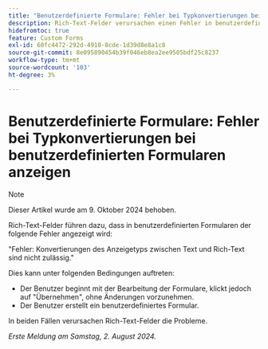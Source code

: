 ```yaml
---
title: "Benutzerdefinierte Formulare: Fehler bei Typkonvertierungen bei benutzerdefinierten Formularen anzeigen"
description: Rich-Text-Felder verursachen einen Fehler in benutzerdefinierten Formularen.
hidefromtoc: true
feature: Custom Forms
exl-id: 60fc4472-292d-4910-8cde-1d39d8e8a1c8
source-git-commit: 8e095890454b39f046eb8ea2ee9505bdf25c8237
workflow-type: tm+mt
source-wordcount: '103'
ht-degree: 3%

---
```


# Benutzerdefinierte Formulare: Fehler bei Typkonvertierungen bei benutzerdefinierten Formularen anzeigen

>[!NOTE]
>
>Dieser Artikel wurde am 9. Oktober 2024 behoben.

Rich-Text-Felder führen dazu, dass in benutzerdefinierten Formularen der folgende Fehler angezeigt wird:

&quot;Fehler: Konvertierungen des Anzeigetyps zwischen Text und Rich-Text sind nicht zulässig.&quot;

Dies kann unter folgenden Bedingungen auftreten:

* Der Benutzer beginnt mit der Bearbeitung der Formulare, klickt jedoch auf &quot;Übernehmen&quot;, ohne Änderungen vorzunehmen.
* Der Benutzer erstellt ein benutzerdefiniertes Formular.

In beiden Fällen verursachen Rich-Text-Felder die Probleme.

_Erste Meldung am Samstag, 2. August 2024._
